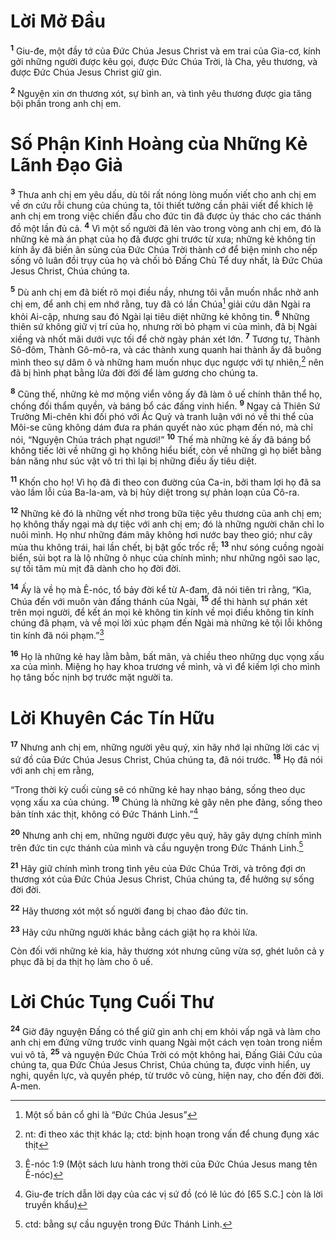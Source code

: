 # Lời Mở Ðầu

<sup><b>1</b></sup> Giu-đe, một đầy tớ của Ðức Chúa Jesus Christ và em trai của Gia-cơ, kính gởi những người được kêu gọi, được Ðức Chúa Trời, là Cha, yêu thương, và được Ðức Chúa Jesus Christ giữ gìn.

<sup><b>2</b></sup> Nguyện xin ơn thương xót, sự bình an, và tình yêu thương được gia tăng bội phần trong anh chị em.

# Số Phận Kinh Hoàng của Những Kẻ Lãnh Ðạo Giả

<sup><b>3</b></sup> Thưa anh chị em yêu dấu, dù tôi rất nóng lòng muốn viết cho anh chị em về ơn cứu rỗi chung của chúng ta, tôi thiết tưởng cần phải viết để khích lệ anh chị em trong việc chiến đấu cho đức tin đã được ủy thác cho các thánh đồ một lần đủ cả. <sup><b>4</b></sup> Vì một số người đã lẻn vào trong vòng anh chị em, đó là những kẻ mà án phạt của họ đã được ghi trước từ xưa; những kẻ không tin kính ấy đã biến ân sủng của Ðức Chúa Trời thành cớ để biện minh cho nếp sống vô luân đồi trụy của họ và chối bỏ Ðấng Chủ Tể duy nhất, là Ðức Chúa Jesus Christ, Chúa chúng ta.

<sup><b>5</b></sup> Dù anh chị em đã biết rõ mọi điều nầy, nhưng tôi vẫn muốn nhắc nhở anh chị em, để anh chị em nhớ rằng, tuy đã có lần Chúa[^1-42a8d6c4-8b30-4754-8b66-6ffb637b01b0] giải cứu dân Ngài ra khỏi Ai-cập, nhưng sau đó Ngài lại tiêu diệt những kẻ không tin. <sup><b>6</b></sup> Những thiên sứ không giữ vị trí của họ, nhưng rời bỏ phạm vi của mình, đã bị Ngài xiềng và nhốt mãi dưới vực tối để chờ ngày phán xét lớn. <sup><b>7</b></sup> Tương tự, Thành Sô-đôm, Thành Gô-mô-ra, và các thành xung quanh hai thành ấy đã buông mình theo sự dâm ô và những ham muốn nhục dục ngược với tự nhiên,[^2-42a8d6c4-8b30-4754-8b66-6ffb637b01b0] nên đã bị hình phạt bằng lửa đời đời để làm gương cho chúng ta.

<sup><b>8</b></sup> Cũng thế, những kẻ mơ mộng viển vông ấy đã làm ô uế chính thân thể họ, chống đối thẩm quyền, và báng bổ các đấng vinh hiển. <sup><b>9</b></sup> Ngay cả Thiên Sứ Trưởng Mi-chên khi đối phó với Ác Quỷ và tranh luận với nó về thi thể của Môi-se cũng không dám đưa ra phán quyết nào xúc phạm đến nó, mà chỉ nói, “Nguyện Chúa trách phạt ngươi!” <sup><b>10</b></sup> Thế mà những kẻ ấy đã báng bổ không tiếc lời về những gì họ không hiểu biết, còn về những gì họ biết bằng bản năng như súc vật vô tri thì lại bị những điều ấy tiêu diệt.

<sup><b>11</b></sup> Khốn cho họ! Vì họ đã đi theo con đường của Ca-in, bởi tham lợi họ đã sa vào lầm lỗi của Ba-la-am, và bị hủy diệt trong sự phản loạn của Cô-ra.

<sup><b>12</b></sup> Những kẻ đó là những vết nhơ trong bữa tiệc yêu thương của anh chị em; họ không thấy ngại mà dự tiệc với anh chị em; đó là những người chăn chỉ lo nuôi mình. Họ như những đám mây không hơi nước bay theo gió; như cây mùa thu không trái, hai lần chết, bị bật gốc trốc rễ; <sup><b>13</b></sup> như sóng cuồng ngoài biển, sủi bọt ra là lộ những ô nhục của chính mình; như những ngôi sao lạc, sự tối tăm mù mịt đã dành cho họ đời đời.

<sup><b>14</b></sup> Ấy là về họ mà Ê-nóc, tổ bảy đời kể từ A-đam, đã nói tiên tri rằng, “Kìa, Chúa đến với muôn vàn đấng thánh của Ngài, <sup><b>15</b></sup> để thi hành sự phán xét trên mọi người, để kết án mọi kẻ không tin kính về mọi điều không tin kính chúng đã phạm, và về mọi lời xúc phạm đến Ngài mà những kẻ tội lỗi không tin kính đã nói phạm.”[^3-42a8d6c4-8b30-4754-8b66-6ffb637b01b0]

<sup><b>16</b></sup> Họ là những kẻ hay lằm bằm, bất mãn, và chiều theo những dục vọng xấu xa của mình. Miệng họ hay khoa trương về mình, và vì để kiếm lợi cho mình họ tâng bốc nịnh bợ trước mặt người ta.

# Lời Khuyên Các Tín Hữu

<sup><b>17</b></sup> Nhưng anh chị em, những người yêu quý, xin hãy nhớ lại những lời các vị sứ đồ của Ðức Chúa Jesus Christ, Chúa chúng ta, đã nói trước. <sup><b>18</b></sup> Họ đã nói với anh chị em rằng,

“Trong thời kỳ cuối cùng sẽ có những kẻ hay nhạo báng, sống theo dục vọng xấu xa của chúng. <sup><b>19</b></sup> Chúng là những kẻ gây nên phe đảng, sống theo bản tính xác thịt, không có Ðức Thánh Linh.”[^4-42a8d6c4-8b30-4754-8b66-6ffb637b01b0]

<sup><b>20</b></sup> Nhưng anh chị em, những người được yêu quý, hãy gây dựng chính mình trên đức tin cực thánh của mình và cầu nguyện trong Ðức Thánh Linh.[^5-42a8d6c4-8b30-4754-8b66-6ffb637b01b0]

<sup><b>21</b></sup> Hãy giữ chính mình trong tình yêu của Ðức Chúa Trời, và trông đợi ơn thương xót của Ðức Chúa Jesus Christ, Chúa chúng ta, để hưởng sự sống đời đời.

<sup><b>22</b></sup> Hãy thương xót một số người đang bị chao đảo đức tin.

<sup><b>23</b></sup> Hãy cứu những người khác bằng cách giật họ ra khỏi lửa.

Còn đối với những kẻ kia, hãy thương xót nhưng cũng vừa sợ, ghét luôn cả y phục đã bị da thịt họ làm cho ô uế.

# Lời Chúc Tụng Cuối Thư

<sup><b>24</b></sup> Giờ đây nguyện Ðấng có thể giữ gìn anh chị em khỏi vấp ngã và làm cho anh chị em đứng vững trước vinh quang Ngài một cách vẹn toàn trong niềm vui vô tả, <sup><b>25</b></sup> và nguyện Ðức Chúa Trời có một không hai, Ðấng Giải Cứu của chúng ta, qua Ðức Chúa Jesus Christ, Chúa chúng ta, được vinh hiển, uy nghi, quyền lực, và quyền phép, từ trước vô cùng, hiện nay, cho đến đời đời. A-men.

[^1-42a8d6c4-8b30-4754-8b66-6ffb637b01b0]: Một số bản cổ ghi là “Đức Chúa Jesus”

[^2-42a8d6c4-8b30-4754-8b66-6ffb637b01b0]: nt: đi theo xác thịt khác lạ; ctd: bịnh hoạn trong vấn để chung đụng xác thịt

[^3-42a8d6c4-8b30-4754-8b66-6ffb637b01b0]: Ê-nóc 1:9 (Một sách lưu hành trong thời của Ðức Chúa Jesus mang tên Ê-nóc)

[^4-42a8d6c4-8b30-4754-8b66-6ffb637b01b0]: Giu-đe trích dẫn lời dạy của các vị sứ đồ (có lẽ lúc đó \[65 S.C.] còn là lời truyền khẩu)

[^5-42a8d6c4-8b30-4754-8b66-6ffb637b01b0]: ctd: bằng sự cầu nguyện trong Ðức Thánh Linh.

